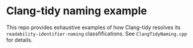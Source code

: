 # Clang-tidy naming example

This repo provides exhaustive examples of how Clang-tidy resolves its `readability-identifier-naming` classfifications.
See `ClangTidyNaming.cpp` for details.
